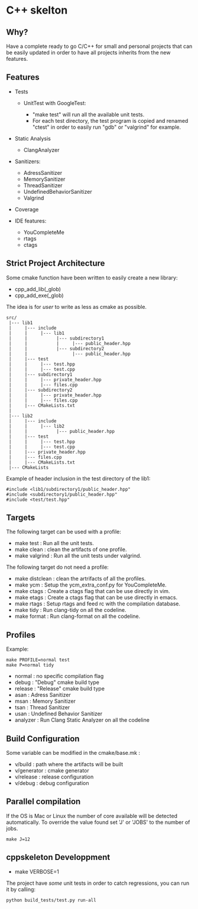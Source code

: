 # C++ skelton

## Why?

Have a complete ready to go C/C++ for small and personal projects that can be
easily updated in order to have all projects inherits from the new features.


## Features

* Tests

    - UnitTest with GoogleTest:

         + "make test" will run all the available unit tests.
         + For each test directory, the test program is copied and renamed
           "ctest" in order to easily run "gdb" or "valgrind" for example.


* Static Analysis

    - ClangAnalyzer

* Sanitizers:

    - AdressSanitizer
    - MemorySanitizer
    - ThreadSanitizer
    - UndefinedBehaviorSanitizer
    - Valgrind

* Coverage

* IDE features:

    - YouCompleteMe
    - rtags
    - ctags

## Strict Project Architecture

Some cmake function have been written to easily create a new library:

   - cpp_add_lib(_glob)
   - cpp_add_exe(_glob)

The idea is for *user* to write as less as cmake as possible.

    src/
     |--- lib1
     |     |--- include
     |     |     |--- lib1
     |     |           |--- subdirectory1
     |     |           |     |--- public_header.hpp
     |     |           |--- subdirectory2
     |     |                 |--- public_header.hpp
     |     |--- test
     |     |     |--- test.hpp
     |     |     |--- test.cpp
     |     |--- subdirectory1
     |     |     |--- private_header.hpp
     |     |     |--- files.cpp
     |     |--- subdirectory2
     |     |     |--- private_header.hpp
     |     |     |--- files.cpp
     |     |--- CMakeLists.txt
     |
     |--- lib2
     |     |--- include
     |     |     |--- lib2
     |     |           |--- public_header.hpp
     |     |--- test
     |     |     |--- test.hpp
     |     |     |--- test.cpp
     |     |--- private_header.hpp
     |     |--- files.cpp
     |     |--- CMakeLists.txt
     |--- CMakeLists

Example of header inclusion in the test directory of the lib1:

    #include <lib1/subdirectory1/public_header.hpp"
    #include <subdirectory1/public_header.hpp"
    #include <test/test.hpp"


## Targets

The following target can be used with a profile:

   - make test : Run all the unit tests.
   - make clean : clean the artifacts of one profile.
   - make valgrind : Run all the unit tests under valgrind.

The following target do not need a profile:

   - make distclean : clean the artrifacts of all the profiles.
   - make ycm : Setup the ycm_extra_conf.py for YouCompleteMe.
   - make ctags : Create a ctags flag that can be use directly in vim.
   - make etags : Create a ctags flag that can be use directly in emacs.
   - make rtags : Setup rtags and feed rc with the compilation database.
   - make tidy : Run clang-tidy on all the codeline.
   - make format : Run clang-format on all the codeline.


## Profiles


Example:

    make PROFILE=normal test
    make P=normal tidy

   - normal : no specific compilation flag
   - debug : "Debug" cmake build type
   - release : "Release" cmake build type
   - asan : Adress Sanitizer
   - msan : Memory Sanitizer
   - tsan : Thread Sanitizer
   - usan : Undefined Behavior Sanitizer
   - analyzer : Run Clang Static Analyzer on all the codeline

## Build Configuration

Some variable can be modified in the cmake/base.mk :

   - v/build : path where the artifacts will be built
   - v/generator : cmake generator
   - v/release : release configuration
   - v/debug : debug configuration

## Parallel compilation

If the OS is Mac or Linux the number of core available will be detected
automatically.  To override the value found  set 'J' or 'JOBS' to the number of jobs.

    make J=12

## cppskeleton Developpment

- make VERBOSE=1

The project have *some* unit tests in order to catch regressions, you can run it by calling:

    python build_tests/test.py run-all

